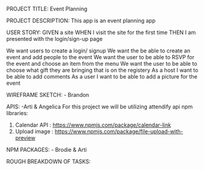 PROJECT TITLE: Event Planning 

PROJECT DESCRIPTION:
This app is an event planning app 

USER STORY:
GIVEN a site
WHEN I visit the site for the first time
THEN I am presented with the login/sign-up page 




We want users to create a login/ signup 
We want the be able to create an event and add people to the event
We want the user to be able to RSVP for the event and choose an item from the menu
We want the user to be able to choose what gift they are bringing that is on the registery
As a host I want to be able to add comments
As a user I want to be able to add a picture for the event

WIREFRAME SKETCH: - Brandon

APIS: -Arti & Angelica
For this project we will be utilizing attendify api
npm libraries: 
1. Calendar API : https://www.npmjs.com/package/calendar-link
2. Upload image : https://www.npmjs.com/package/file-upload-with-preview


NPM PACKAGES: - Brodie & Arti


ROUGH BREAKDOWN OF TASKS: